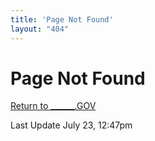 ```yaml
---
title: 'Page Not Found'
layout: "404"
---
```


# Page Not Found

[Return to ______.GOV]("http://?????.gov")

Last Update July 23, 12:47pm
